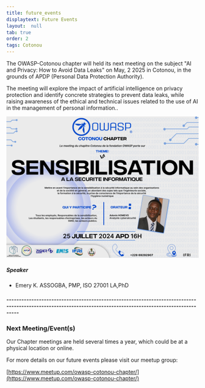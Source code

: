 ```yaml
---
title: future_events
displaytext: Future Events
layout:  null
tab: true
order: 2
tags: Cotonou
---
```

 
The OWASP-Cotonou chapter  will held its next meeting on the subject "AI and Privacy: How to Avoid Data Leaks" on May, 2 2025 in Cotonou, in the grounds of APDP (Personal Data Protection Authority).

The meeting will explore the impact of artificial intelligence on privacy protection and identify concrete strategies to prevent data leaks, while raising awareness of the ethical and technical issues related to the use of AI in the management of personal information..

<img src='assets/images/meeting-juillet-2024.jpg'><br/>

<h5>Speaker</h5>

<ul>
<li>
    Emery K. ASSOGBA, PMP, ISO 27001 LA,PhD
</li>
</ul>
<h4>-------------------------------------------------------------------------------------------------------------------------------------------------------------</h4>

### Next Meeting/Event(s)
Our Chapter meetings are held several times a year, which could be at a physical location or online.

For more details on our future events please visit our meetup group:

[https://www.meetup.com/owasp-cotonou-chapter/](https://www.meetup.com/owasp-cotonou-chapter/)


 





